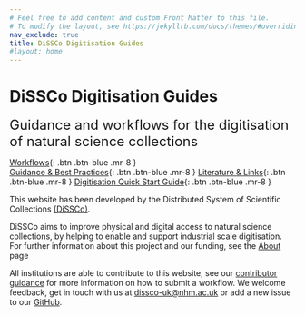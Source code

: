```yaml
---
# Feel free to add content and custom Front Matter to this file.
# To modify the layout, see https://jekyllrb.com/docs/themes/#overriding-theme-defaults
nav_exclude: true
title: DiSSCo Digitisation Guides
#layout: home
---
```

# DiSSCo Digitisation Guides 
<span style="font-size:24px">Guidance and workflows for the digitisation of natural science collections</span>

<span class="fs-5">[Workflows](/Workflow.html){: .btn .btn-blue .mr-8 }</span>  											
<span class="fs-5">[Guidance & Best Practices](/BestPractice.html){: .btn .btn-blue .mr-8 }</span>
<span class="fs-5">[Literature & Links](/Literature/Literature.html){: .btn .btn-blue .mr-8 }</span>
<span class="fs-5">[Digitisation Quick Start Guide](/DigQuickStart.md){: .btn .btn-blue .mr-8 }</span>

This website has been developed by the Distributed System of Scientific Collections [(DiSSCo)](https://dissco.eu). 

DiSSCo aims to improve physical and digital access to natural science collections, by helping to enable and support industrial scale digitisation. For further information about this project and our funding, see the [About](/about) page

All institutions are able to contribute to this website, see our [contributor guidance](https://dissco.github.io/Guidance/ContributorGuidance.html) for more information on how to submit a workflow. 
We welcome feedback, get in touch with us at [dissco-uk@nhm.ac.uk](mailto:dissco-uk@nhm.ac.uk) or add a new issue to our [GitHub](https://github.com/DiSSCo/dissco.github.io/issues).
